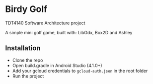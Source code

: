 # Birdy Golf
TDT4140 Software Architecture project

A simple mini golf game, built with: LibGdx, Box2D and Ashley

## Installation
- Clone the repo
- Open build.gradle in Android Studio (4.1.0+)
- Add your gcloud credentials to `gcloud-auth.json` in the root folder
- Run the project
